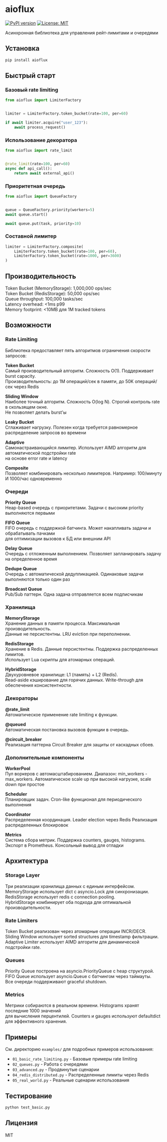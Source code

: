 # aioflux

[![PyPI version](https://img.shields.io/pypi/v/aioflux.svg)](https://pypi.org/project/aioflux/)
[![License: MIT](https://img.shields.io/badge/License-MIT-blue.svg)](LICENSE)

Асинхронная библиотека для управления рейт-лимитами и очередями


## Установка

```bash
pip install aioflux
```

## Быстрый старт

### Базовый rate limiting

```python
from aioflux import LimiterFactory


limiter = LimiterFactory.token_bucket(rate=100, per=60)

if await limiter.acquire("user_123"):
    await process_request()
```

### Использование декоратора

```python
from aioflux import rate_limit


@rate_limit(rate=100, per=60)
async def api_call():
    return await external_api()
```

### Приоритетная очередь

```python
from aioflux import QueueFactory


queue = QueueFactory.priority(workers=5)
await queue.start()

await queue.put(task, priority=10)
```

### Составной лимитер

```python
limiter = LimiterFactory.composite(
    LimiterFactory.token_bucket(rate=100, per=60),
    LimiterFactory.token_bucket(rate=1000, per=3600)
)
```

## Производительность

Token Bucket (MemoryStorage): 1,000,000 ops/sec  
Token Bucket (RedisStorage): 50,000 ops/sec  
Queue throughput: 100,000 tasks/sec  
Latency overhead: <1ms p99  
Memory footprint: <10MB для 1M tracked tokens

## Возможности

### Rate Limiting

Библиотека предоставляет пять алгоритмов ограничения скорости запросов:

**Token Bucket**  
Самый производительный алгоритм. Сложность O(1). Поддерживает burst capacity.  
Производительность: до 1M операций/сек в памяти, до 50K операций/сек через Redis

**Sliding Window**  
Наиболее точный алгоритм. Сложность O(log N). Строгий контроль rate в скользящем окне.  
Не позволяет делать burst'ы

**Leaky Bucket**  
Сглаживает нагрузку. Полезен когда требуется равномерное распределение запросов во времени

**Adaptive**  
Самонастраивающийся лимитер. Использует AIMD алгоритм для автоматической подстройки rate  
на основе error rate и latency

**Composite**  
Позволяет комбинировать несколько лимитеров. Например: 100/минуту И 1000/час одновременно

### Очереди

**Priority Queue**  
Heap-based очередь с приоритетами. Задачи с высоким priority выполняются первыми

**FIFO Queue**  
FIFO очередь с поддержкой батчинга. Может накапливать задачи и обрабатывать пачками  
для оптимизации вызовов к БД или внешним API

**Delay Queue**  
Очередь с отложенным выполнением. Позволяет запланировать задачу на определенное время

**Dedupe Queue**  
Очередь с автоматической дедупликацией. Одинаковые задачи выполняются только один раз

**Broadcast Queue**  
Pub/Sub паттерн. Одна задача отправляется всем подписчикам

### Хранилища

**MemoryStorage**  
Хранение данных в памяти процесса. Максимальная производительность.  
Данные не персистентны. LRU eviction при переполнении.

**RedisStorage**  
Хранение в Redis. Данные персистентны. Поддержка распределенных лимитов.  
Использует Lua скрипты для атомарных операций.

**HybridStorage**  
Двухуровневое хранилище: L1 (память) + L2 (Redis).  
Read-aside кэширование для горячих данных. Write-through для обеспечения консистентности.

### Декораторы

**@rate_limit**  
Автоматическое применение rate limiting к функции.

**@queued**  
Автоматическая постановка вызовов функции в очередь.

**@circuit_breaker**  
Реализация паттерна Circuit Breaker для защиты от каскадных сбоев.

### Дополнительные компоненты

**WorkerPool**  
Пул воркеров с автомасштабированием. Диапазон: min_workers - max_workers. 
Автоматическое scale up при высокой нагрузке, scale down при простое

**Scheduler**  
Планировщик задач. Cron-like функционал для периодического выполнения

**Coordinator**  
Распределенная координация. Leader election через Redis
Реализация распределенных блокировок

**Metrics**  
Система сбора метрик. Поддержка counters, gauges, histograms.  
Экспорт в Prometheus. Консольный вывод для отладки

## Архитектура

### Storage Layer

Три реализации хранилища данных с единым интерфейсом.  
MemoryStorage использует dict с asyncio.Lock для синхронизации.  
RedisStorage использует redis с connection pooling.  
HybridStorage комбинирует оба подхода для оптимальной производительности.

### Rate Limiters

Token Bucket реализован через атомарные операции INCR/DECR.  
Sliding Window использует sorted structures для timestamp фильтрации.  
Adaptive Limiter использует AIMD алгоритм для динамической подстройки rate.

### Queues

Priority Queue построена на asyncio.PriorityQueue с heap структурой.  
FIFO Queue использует asyncio.Queue с батчингом через таймауты.  
Все очереди поддерживают graceful shutdown.

### Metrics

Метрики собираются в реальном времени. Histograms хранят последние 1000 значений  
для вычисления перцентилей. Counters и gauges используют defaultdict для эффективного хранения.

## Примеры

См. директорию `examples/` для подробных примеров использования:

- `01_basic_rate_limiting.py` - Базовые примеры rate limiting
- `02_queues.py` - Работа с очередями
- `03_advanced.py` - Продвинутые сценарии
- `04_redis_distributed.py` - Распределенные лимиты через Redis
- `05_real_world.py` - Реальные сценарии использования

## Тестирование

```bash
python test_basic.py
```

## Лицензия

MIT
